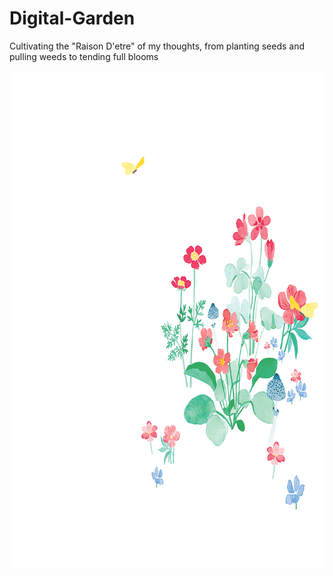 # Digital-Garden
Cultivating the "Raison D'etre" of my thoughts, from planting seeds and pulling weeds to tending full blooms 


<img align="right" alt="PNG" src="https://github.com/arishma108/arb/blob/main/images/originalgarden.gif?raw=true" width="800" height="796" />


